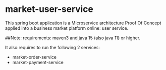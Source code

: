 # market-user-service
This spring boot application is a Microservice architecture Proof Of Concept applied into a business market platform online: user service.

##Note: 
requirements: maven3 and java 15 (also java 11) or higher. 

It also requires to run the following 2 services:
- market-order-service
- market-payment-service
